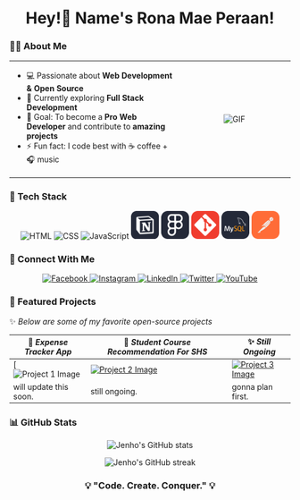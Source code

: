  <div align="center">
<h1> Hey!👋 Name's Rona Mae Peraan!
</div>



### 🧑‍💻 About Me  

<table>
  <tr>
    <td style="width: 60%; text-align: left;">
      <ul>
        <li>💻 Passionate about <strong>Web Development & Open Source</strong></li>
        <li>🌱 Currently exploring <strong>Full Stack Development</strong></li>
        <li>🎯 Goal: To become a <strong>Pro Web Developer</strong> and contribute to <strong>amazing projects</strong></li>
        <li>⚡ Fun fact: I code best with ☕ coffee + 🎧 music</li>
      </ul>
    </td>
    <td style="width: 40%; text-align: center;">
      <img src="https://i.pinimg.com/originals/93/b2/ce/93b2ce8e5fdaf3d89dafd7b9f8b4c55f.gif" width="250" alt="GIF" />
    </td>
  </tr>
</table>


### 🧬 Tech Stack  

<p align="center">
  <img src="https://skillicons.dev/icons?i=html" alt="HTML" width="50" />
  <img src="https://skillicons.dev/icons?i=css" alt="CSS" width="50" />
  <img src="https://skillicons.dev/icons?i=javascript" alt="JavaScript" width="50" />
  <img src="https://raw.githubusercontent.com/tandpfun/skill-icons/refs/heads/main/icons/Notion-Dark.svg" alt="Notion" width="50" />
  <img src="https://raw.githubusercontent.com/tandpfun/skill-icons/refs/heads/main/icons/Figma-Dark.svg" alt="Figma" width="50" />
  <img src="https://raw.githubusercontent.com/tandpfun/skill-icons/refs/heads/main/icons/Git.svg" alt="Git" width="50" />
  <img src="https://raw.githubusercontent.com/tandpfun/skill-icons/refs/heads/main/icons/MySQL-Dark.svg" alt="MySQL" width="50" />
  <img src="https://raw.githubusercontent.com/tandpfun/skill-icons/refs/heads/main/icons/Postman.svg" alt="Postman" width="50" />

  
</p>




### 📩 Connect With Me  

<p align="center">
  <a href="https://www.facebook.com/ronamae.peraan.3/" target="_blank">
    <img src="https://upload.wikimedia.org/wikipedia/commons/5/51/Facebook_f_logo_%282019%29.svg" width="40" height="40" alt="Facebook" />
  </a>
  <a href="https://www.instagram.com/jenho_nac/" target="_blank">
    <img src="https://skillicons.dev/icons?i=instagram" width="40" height="40" alt="Instagram" />
  </a>
  <a href="https://www.linkedin.com/in/jenho-nacilla-b3391135b/" target="_blank">
    <img src="https://skillicons.dev/icons?i=linkedin" width="40" height="40" alt="LinkedIn" />
  </a>
  <a href="https://twitter.com/yourprofile" target="_blank">
    <img src="https://skillicons.dev/icons?i=twitter" width="40" height="40" alt="Twitter" />
  </a>
  <a href="https://www.youtube.com/@jenhonacilla3457" target="_blank">
<img src="https://upload.wikimedia.org/wikipedia/commons/0/09/YouTube_full-color_icon_%282017%29.svg" style="height: 40px; width: auto;" alt="YouTube" /></a>
</p>


### 🧩 Featured Projects  

✨ *Below are some of my favorite open-source projects*  



<div align="center">

| 🌟 *Expense Tracker App* | 🚀 *Student Course Recommendation For SHS* | ✨ *Still Ongoing* |
|---------------------------|---------------------------|---------------------------|
| [![Project 1 Image](https://i.pinimg.com/originals/e1/e1/52/e1e1521a5787b3dba7674106e3466c19.gif) | [![Project 2 Image](https://i.pinimg.com/originals/f9/bf/81/f9bf81f07601720841276af5ade833fd.gif)](https://sung-jenho.github.io/project2) | [![Project 3 Image](https://i.pinimg.com/originals/eb/6c/54/eb6c540ce7bcf7452df5710124eba311.gif)](https://sung-jenho.github.io/project3) |
| will update this soon. | still ongoing. | gonna plan first. |

</div>


### 📊 GitHub Stats  

<p align="center">
  <img src="https://github-readme-stats.vercel.app/api?username=sung-jenho&show_icons=true&theme=tokyonight" alt="Jenho's GitHub stats" />
</p>

<p align="center">
  <img src="https://github-readme-streak-stats.herokuapp.com/?user=sung-jenho&theme=tokyonight" alt="Jenho's GitHub streak" />
</p>



<h3 align="center">💡 "Code. Create. Conquer." 💡</h3>
